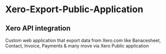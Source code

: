 # Xero-Export-Public-Application

## Xero API integration
Custom web application that export data from Xero.com like Banacesheet, Contact, Invoice, Payments & many move via Xero Public application 
